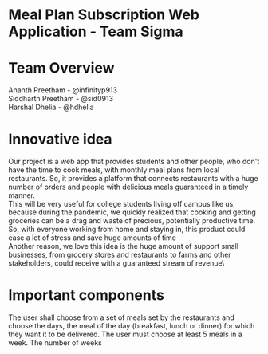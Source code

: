 # Meal Plan Subscription Web Application - Team Sigma 

# Team Overview
Ananth Preetham - @infinityp913\
Siddharth Preetham - @sid0913\
Harshal Dhelia - @hdhelia

# Innovative idea
Our project is a web app that provides students and other people, who don't have the time to cook meals, with monthly meal plans from local restaurants. So, it provides a platform that connects restaurants with a huge number of orders and people with delicious meals guaranteed in a timely manner.\
This will be very useful for college students living off campus like us, because during the pandemic, we quickly realized that cooking and getting groceries can be a drag and waste of precious, potentially productive time. So, with everyone working from home and staying in, this product could ease a lot of stress and save huge amounts of time\
Another reason, we love this idea is the huge amount of support small businesses, from grocery stores and restaurants to farms and other stakeholders, could receive with a guaranteed stream of revenue\

# Important components
The user shall choose from a set of meals set by the restaurants and choose the days, the meal of the day (breakfast, lunch or dinner) for which they want it to be delivered. The user must choose at least 5 meals in a week. The number of weeks